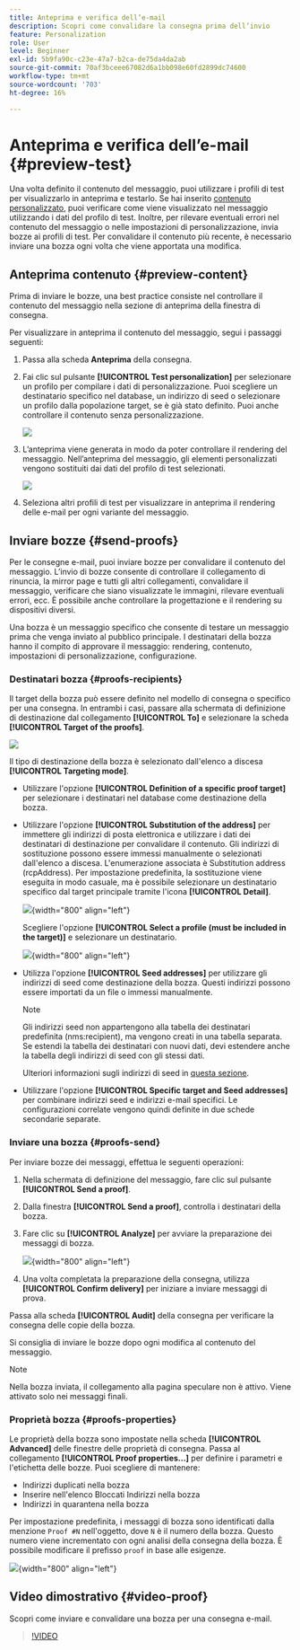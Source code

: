 ```yaml
---
title: Anteprima e verifica dell’e-mail
description: Scopri come convalidare la consegna prima dell’invio
feature: Personalization
role: User
level: Beginner
exl-id: 5b9fa90c-c23e-47a7-b2ca-de75da4da2ab
source-git-commit: 70af3bceee67082d6a1bb098e60fd2899dc74600
workflow-type: tm+mt
source-wordcount: '703'
ht-degree: 16%

---
```


# Anteprima e verifica dell’e-mail {#preview-test}

Una volta definito il contenuto del messaggio, puoi utilizzare i profili di test per visualizzarlo in anteprima e testarlo. Se hai inserito [contenuto personalizzato](personalize.md), puoi verificare come viene visualizzato nel messaggio utilizzando i dati del profilo di test. Inoltre, per rilevare eventuali errori nel contenuto del messaggio o nelle impostazioni di personalizzazione, invia bozze ai profili di test. Per convalidare il contenuto più recente, è necessario inviare una bozza ogni volta che viene apportata una modifica.

## Anteprima contenuto {#preview-content}

Prima di inviare le bozze, una best practice consiste nel controllare il contenuto del messaggio nella sezione di anteprima della finestra di consegna.

Per visualizzare in anteprima il contenuto del messaggio, segui i passaggi seguenti:

1. Passa alla scheda **Anteprima** della consegna.
1. Fai clic sul pulsante **[!UICONTROL Test personalization]** per selezionare un profilo per compilare i dati di personalizzazione. Puoi scegliere un destinatario specifico nel database, un indirizzo di seed o selezionare un profilo dalla popolazione target, se è già stato definito. Puoi anche controllare il contenuto senza personalizzazione.

   ![](assets/test-personalization.png)

1. L’anteprima viene generata in modo da poter controllare il rendering del messaggio. Nell’anteprima del messaggio, gli elementi personalizzati vengono sostituiti dai dati del profilo di test selezionati.

   ![](assets/test-personalization-with-a-recipient.png)

1. Seleziona altri profili di test per visualizzare in anteprima il rendering delle e-mail per ogni variante del messaggio.

## Inviare bozze {#send-proofs}

Per le consegne e-mail, puoi inviare bozze per convalidare il contenuto del messaggio. L’invio di bozze consente di controllare il collegamento di rinuncia, la mirror page e tutti gli altri collegamenti, convalidare il messaggio, verificare che siano visualizzate le immagini, rilevare eventuali errori, ecc. È possibile anche controllare la progettazione e il rendering su dispositivi diversi.

Una bozza è un messaggio specifico che consente di testare un messaggio prima che venga inviato al pubblico principale. I destinatari della bozza hanno il compito di approvare il messaggio: rendering, contenuto, impostazioni di personalizzazione, configurazione.

### Destinatari bozza {#proofs-recipients}

Il target della bozza può essere definito nel modello di consegna o specifico per una consegna. In entrambi i casi, passare alla schermata di definizione di destinazione dal collegamento **[!UICONTROL To]** e selezionare la scheda **[!UICONTROL Target of the proofs]**.

![](assets/target-of-proofs.png)

Il tipo di destinazione della bozza è selezionato dall&#39;elenco a discesa **[!UICONTROL Targeting mode]**.

* Utilizzare l&#39;opzione **[!UICONTROL Definition of a specific proof target]** per selezionare i destinatari nel database come destinazione della bozza.
* Utilizzare l&#39;opzione **[!UICONTROL Substitution of the address]** per immettere gli indirizzi di posta elettronica e utilizzare i dati dei destinatari di destinazione per convalidare il contenuto. Gli indirizzi di sostituzione possono essere immessi manualmente o selezionati dall&#39;elenco a discesa. L&#39;enumerazione associata è Substitution address (rcpAddress).
Per impostazione predefinita, la sostituzione viene eseguita in modo casuale, ma è possibile selezionare un destinatario specifico dal target principale tramite l&#39;icona **[!UICONTROL Detail]**.

  ![](assets/target-of-proofs-substitution-details.png){width="800" align="left"}

  Scegliere l&#39;opzione **[!UICONTROL Select a profile (must be included in the target)]** e selezionare un destinatario.

  ![](assets/target-of-proofs-substitution.png){width="800" align="left"}


* Utilizza l&#39;opzione **[!UICONTROL Seed addresses]** per utilizzare gli indirizzi di seed come destinazione della bozza. Questi indirizzi possono essere importati da un file o immessi manualmente.

  >[!NOTE]
  >
  >Gli indirizzi seed non appartengono alla tabella dei destinatari predefinita (nms:recipient), ma vengono creati in una tabella separata. Se estendi la tabella dei destinatari con nuovi dati, devi estendere anche la tabella degli indirizzi di seed con gli stessi dati.

  Ulteriori informazioni sugli indirizzi di seed in [questa sezione](../audiences/test-profiles.md).

* Utilizzare l&#39;opzione **[!UICONTROL Specific target and Seed addresses]** per combinare indirizzi seed e indirizzi e-mail specifici. Le configurazioni correlate vengono quindi definite in due schede secondarie separate.

### Inviare una bozza {#proofs-send}

Per inviare bozze dei messaggi, effettua le seguenti operazioni:

1. Nella schermata di definizione del messaggio, fare clic sul pulsante **[!UICONTROL Send a proof]**.
1. Dalla finestra **[!UICONTROL Send a proof]**, controlla i destinatari della bozza.
1. Fare clic su **[!UICONTROL Analyze]** per avviare la preparazione dei messaggi di bozza.

   ![](assets/send-proof-analyze.png){width="800" align="left"}

1. Una volta completata la preparazione della consegna, utilizza **[!UICONTROL Confirm delivery]** per iniziare a inviare messaggi di prova.

Passa alla scheda **[!UICONTROL Audit]** della consegna per verificare la consegna delle copie della bozza.

Si consiglia di inviare le bozze dopo ogni modifica al contenuto del messaggio.

>[!NOTE]
>
>Nella bozza inviata, il collegamento alla pagina speculare non è attivo. Viene attivato solo nei messaggi finali.

### Proprietà bozza {#proofs-properties}

Le proprietà della bozza sono impostate nella scheda **[!UICONTROL Advanced]** delle finestre delle proprietà di consegna. Passa al collegamento **[!UICONTROL Proof properties...]** per definire i parametri e l&#39;etichetta delle bozze. Puoi scegliere di mantenere:

* Indirizzi duplicati nella bozza
* Inserire nell&#39;elenco Bloccati Indirizzi nella bozza
* Indirizzi in quarantena nella bozza

Per impostazione predefinita, i messaggi di bozza sono identificati dalla menzione `Proof #N` nell&#39;oggetto, dove `N` è il numero della bozza. Questo numero viene incrementato con ogni analisi della consegna della bozza. È possibile modificare il prefisso `proof` in base alle esigenze.

![](assets/proof-parameters.png){width="800" align="left"}


## Video dimostrativo {#video-proof}

Scopri come inviare e convalidare una bozza per una consegna e-mail.

>[!VIDEO](https://video.tv.adobe.com/v/3447007?captions=ita)
